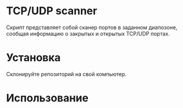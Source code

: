 # TCP/UDP scanner
Скрипт представляет собой сканер портов в заданном диапозоне, сообщая информацию о закрытых и открытых TCP/UDP портах.

# Установка
Склонируйте репозиторий на свой компьютер.

# Использование 
